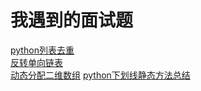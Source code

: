 # 我遇到的面试题
[python列表去重](python列表去重.py)  
[反转单向链表](反转单向链表.c)  
[动态分配二维数组](动态分配二维数组.c)
[python下划线静态方法总结](python下划线静态方法)
